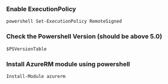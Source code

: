 ### Enable ExecutionPolicy
```powershell Set-ExecutionPolicy RemoteSigned```

### Check the Powershell Version (should be above 5.0)
```$PSVersionTable```

### Install AzureRM module using powershell
```Install-Module azurerm```
